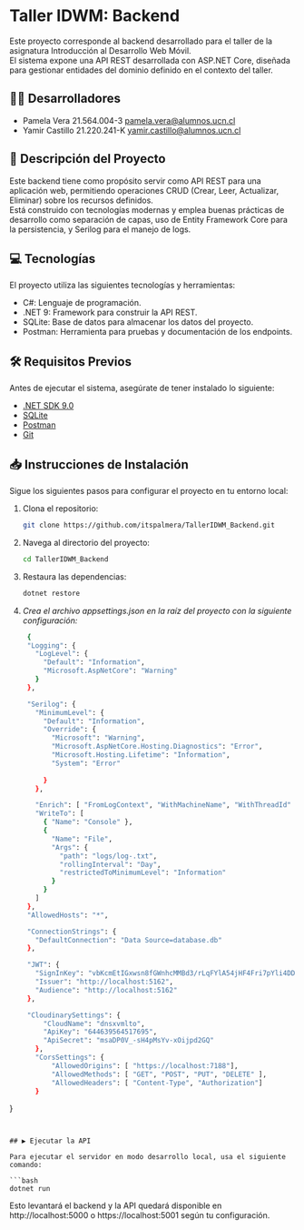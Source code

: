 ﻿# Taller IDWM: Backend

Este proyecto corresponde al backend desarrollado para el taller de la asignatura Introducción al Desarrollo Web Móvil.  
El sistema expone una API REST desarrollada con ASP.NET Core, diseñada para gestionar entidades del dominio definido en el contexto del taller.

## 🧑‍💻 Desarrolladores
- Pamela Vera 21.564.004-3  pamela.vera@alumnos.ucn.cl
- Yamir Castillo 21.220.241-K  yamir.castillo@alumnos.ucn.cl

## 📌 Descripción del Proyecto

Este backend tiene como propósito servir como API REST para una aplicación web, permitiendo operaciones CRUD (Crear, Leer, Actualizar, Eliminar) sobre los recursos definidos.  
Está construido con tecnologías modernas y emplea buenas prácticas de desarrollo como separación de capas, uso de Entity Framework Core para la persistencia, y Serilog para el manejo de logs.

## 💻 Tecnologías
El proyecto utiliza las siguientes tecnologías y herramientas:
- C#: Lenguaje de programación.
- .NET 9: Framework para construir la API REST.
- SQLite: Base de datos para almacenar los datos del proyecto.
- Postman: Herramienta para pruebas y documentación de los endpoints.


## 🛠 Requisitos Previos

Antes de ejecutar el sistema, asegúrate de tener instalado lo siguiente:

- [.NET SDK 9.0](https://dotnet.microsoft.com/download/dotnet/9.0) 
- [SQLite](https://www.sqlite.org/download.html) 
- [Postman](https://www.postman.com/downloads/)
- [Git](https://git-scm.com)

## 📥 Instrucciones de Instalación

Sigue los siguientes pasos para configurar el proyecto en tu entorno local:

1. Clona el repositorio:

   ```bash
   git clone https://github.com/itspalmera/TallerIDWM_Backend.git
   ```

2. Navega al directorio del proyecto:
   
   ```bash
   cd TallerIDWM_Backend
   ```
   

3. Restaura las dependencias:

   ``` bash
   dotnet restore
   ```
   

4. *Crea el archivo appsettings.json en la raíz del proyecto con la siguiente configuración:*
   ```bash
    {
    "Logging": {
      "LogLevel": {
        "Default": "Information",
        "Microsoft.AspNetCore": "Warning"
      }
    },

    "Serilog": {
      "MinimumLevel": {
        "Default": "Information",
        "Override": {
          "Microsoft": "Warning",
          "Microsoft.AspNetCore.Hosting.Diagnostics": "Error",
          "Microsoft.Hosting.Lifetime": "Information",
          "System": "Error"
          
        }
      },

      "Enrich": [ "FromLogContext", "WithMachineName", "WithThreadId" ],
      "WriteTo": [
        { "Name": "Console" },
        {
          "Name": "File",
          "Args": {
            "path": "logs/log-.txt",
            "rollingInterval": "Day",
            "restrictedToMinimumLevel": "Information"
          }
        }
      ]
    },
    "AllowedHosts": "*",

    "ConnectionStrings": {
      "DefaultConnection": "Data Source=database.db"
    },

    "JWT": {
      "SignInKey": "vbKcmEtIGxwsn8fGWnhcMMBd3/rLqFYlA54jHF4Fri7pYli4DDF55OYPW1Sd/aR0faqomaeFoKmMK6+buUYNwA==",
      "Issuer": "http://localhost:5162",
      "Audience": "http://localhost:5162"
    },

    "CloudinarySettings": {
        "CloudName": "dnsxvmlto",
        "ApiKey": "644639564517695",
        "ApiSecret": "msaDP0V_-sH4pMsYv-xOijpd2GQ"
      },
      "CorsSettings": {
          "AllowedOrigins": [ "https://localhost:7188"],
          "AllowedMethods": [ "GET", "POST", "PUT", "DELETE" ],
          "AllowedHeaders": [ "Content-Type", "Authorization"]
      }
  }

   ```
   

## ▶ Ejecutar la API

Para ejecutar el servidor en modo desarrollo local, usa el siguiente comando:

```bash
dotnet run
```


Esto levantará el backend y la API quedará disponible en http://localhost:5000 o https://localhost:5001 según tu configuración.

